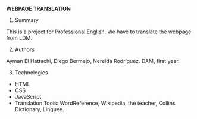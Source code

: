 **WEBPAGE TRANSLATION**

1. Summary

This is a project for Professional English. We have to translate the webpage from LDM.

2. Authors

Ayman El Hattachi, Diego Bermejo, Nereida Rodríguez. DAM, first year.

3. Technologies

- HTML
- CSS
- JavaScript
- Translation Tools: WordReference, Wikipedia, the teacher, Collins Dictionary, Linguee.
